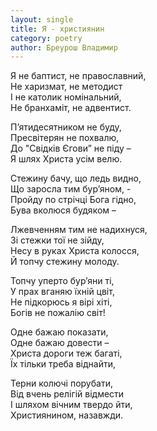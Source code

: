 ```yaml
---
layout: single
title: Я - християнин
category: poetry
author: Бреурош Владимир
---
```


Я не баптист, не православний,  
Не харизмат, не методист  
І не католик номінальний,  
Не бранхаміт, не адвентист.  

П’ятидесятником не буду,  
Пресвітерян не похвалю,  
До "Свідків Єгови” не піду –  
Я шлях Христа усім велю.  

Стежину бачу, що ледь видно,  
Що заросла тим бур’яном, -  
Пройду по стрічці Бога гідно,  
Бува вколюся будяком –  

Лжевченням тим не надихнуся,  
Зі стежки тої не зійду,  
Несу в руках Христа колосся,  
Й топчу стежину молоду.  

Топчу уперто бур’яни ті,  
У прах вганяю їхній цвіт,  
Не підкорюсь я вірі хіті,  
Богів не пожалію світ!  

Одне бажаю показати,  
Одне бажаю довести –  
Христа дороги теж багаті,  
Їх тільки треба віднайти,  

Терни колючі порубати,  
Від вчень релігій відмести  
І шляхом вічним твердо йти,  
Християнином, назавжди.  
